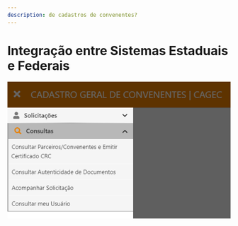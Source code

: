 ```yaml
---
description: de cadastros de convenentes?
---
```


# Integração entre Sistemas Estaduais e Federais

![](../.gitbook/assets/image%20%2814%29.png)

